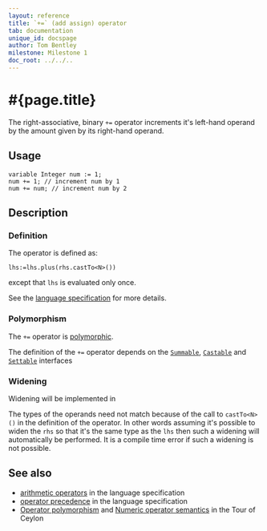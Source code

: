 ```yaml
---
layout: reference
title: `+=` (add assign) operator
tab: documentation
unique_id: docspage
author: Tom Bentley
milestone: Milestone 1
doc_root: ../../..
---
```


# #{page.title}

The right-associative, binary `+=` operator increments it's left-hand operand 
by the amount given by its right-hand operand. 

## Usage 

<!-- cat: void m() { -->
    variable Integer num := 1;
    num += 1; // increment num by 1
    num += num; // increment num by 2
<!-- cat: } -->

## Description


### Definition

The operator is defined as: 

<!-- cat: void m<N>(Summable<N> lhs1, Castable<N> rhs) given N satisfies Summable<N> { variable Summable<N> lhs := lhs1; -->
    lhs:=lhs.plus(rhs.castTo<N>())
<!-- cat: ;} -->

except that `lhs` is evaluated only once.

See the [language specification](#{page.doc_root}/#{site.urls.spec_relative}#arithmetic) for more details.

### Polymorphism

The `+=` operator is [polymorphic](#{page.doc_root}/reference/operator/operator-polymorphism).

The definition of the `+=` operator depends 
on the [`Summable`](#{page.doc_root}/api/ceylon/language/interface_Summable.html),
[`Castable`](#{page.doc_root}/api/ceylon/language/interface_Castable.html) and
[`Settable`](#{page.doc_root}/api/ceylon/language/interface_Settable.html) interfaces 

### Widening

Widening will be implemented in <!-- m2 -->

The types of the operands need not match because of the call to `castTo<N>()` 
in the definition of the operator. In other words assuming it's possible to 
widen the `rhs` so that it's the same type as the `lhs` then 
such a widening will automatically be performed. It is a compile time error if 
such a widening is not possible.

## See also

* [arithmetic operators](#{page.doc_root}/#{site.urls.spec_relative}#arithmetic) in the 
  language specification
* [operator precedence](#{page.doc_root}/#{site.urls.spec_relative}#operatorprecedence) in the 
  language specification
* [Operator polymorphism](#{page.doc_root}/tour/language-module/#operator_polymorphism) 
  and 
  [Numeric operator semantics](#{page.doc_root}/tour/language-module/#numeric_operator_semantics) 
  in the Tour of Ceylon
